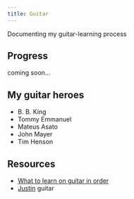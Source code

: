```yaml
---
title: Guitar
---
```

Documenting my guitar-learning process
## Progress
coming soon...
## My guitar heroes
 - B. B. King
- Tommy Emmanuel
- Mateus Asato
- John Mayer
- Tim Henson
## Resources
- [What to learn on guitar in order](https://www.youtube.com/watch?v=pV6E07VHvko)
- [Justin](https://www.justinguitar.com/) guitar